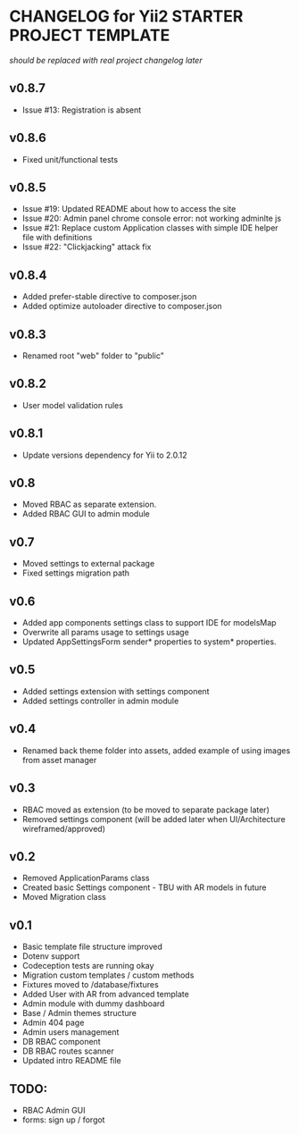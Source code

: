 CHANGELOG for Yii2 STARTER PROJECT TEMPLATE
=====================

*should be replaced with real project changelog later*

v0.8.7
---------------------
* Issue #13: Registration is absent

v0.8.6
---------------------
* Fixed unit/functional tests

v0.8.5
---------------------
* Issue #19: Updated README about how to access the site
* Issue #20: Admin panel chrome console error: not working adminlte js
* Issue #21: Replace custom Application classes with simple IDE helper file with definitions
* Issue #22: "Clickjacking" attack fix

v0.8.4
---------------------
* Added prefer-stable directive to composer.json
* Added optimize autoloader directive to composer.json

v0.8.3
---------------------
* Renamed root "web" folder to "public"

v0.8.2
---------------------
* User model validation rules

v0.8.1
---------------------
* Update versions dependency for Yii to 2.0.12

v0.8
---------------------
* Moved RBAC as separate extension.
* Added RBAC GUI to admin module

v0.7
---------------------
* Moved settings to external package
* Fixed settings migration path

v0.6
---------------------
* Added app components settings class to support IDE for modelsMap
* Overwrite all params usage to settings usage
* Updated AppSettingsForm sender* properties to system* properties. 

v0.5
---------------------
* Added settings extension with settings component
* Added settings controller in admin module

v0.4
---------------------
* Renamed back theme folder into assets, added example of using images from asset manager

v0.3
---------------------
* RBAC moved as extension (to be moved to separate package later)
* Removed settings component (will be added later when UI/Architecture wireframed/approved)

v0.2
---------------------
* Removed ApplicationParams class
* Created basic Settings component - TBU with AR models in future
* Moved Migration class

v0.1
---------------------
* Basic template file structure improved
* Dotenv support
* Codeception tests are running okay
* Migration custom templates / custom methods
* Fixtures moved to /database/fixtures
* Added User with AR from advanced template
* Admin module with dummy dashboard
* Base / Admin themes structure
* Admin 404 page
* Admin users management
* DB RBAC component
* DB RBAC routes scanner
* Updated intro README file

TODO:
----------------------
* RBAC Admin GUI
* forms: sign up / forgot